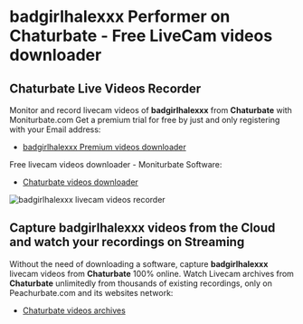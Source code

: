 # badgirlhalexxx Performer on Chaturbate - Free LiveCam videos downloader

## Chaturbate Live Videos Recorder

Monitor and record livecam videos of **badgirlhalexxx** from **Chaturbate** with Moniturbate.com
Get a premium trial for free by just and only registering with your Email address:
* [badgirlhalexxx Premium videos downloader](https://moniturbate.com/request-demo-licence-key.html)

Free livecam videos downloader - Moniturbate Software:
* [Chaturbate videos downloader](https://moniturbate.com/moniturbate-download-software.html)

![badgirlhalexxx livecam videos recorder](https://peachurnet.com/templates/moniturbate-software.png)


## Capture badgirlhalexxx videos from the Cloud and watch your recordings on Streaming

Without the need of downloading a software, capture **badgirlhalexxx** livecam videos from **Chaturbate** 100% online.
Watch Livecam archives from **Chaturbate** unlimitedly from thousands of existing recordings, only on Peachurbate.com and its websites network:
* [Chaturbate videos archives](https://peachurnet.com/)